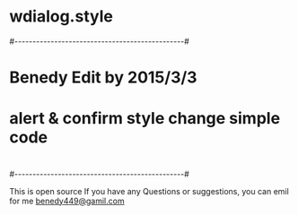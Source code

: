 # wdialog.style
#-----------------------------------------------#
#                                               #
#           Benedy Edit by 2015/3/3             #
#   alert & confirm style change simple code    #
#                                               #
#-----------------------------------------------#

This is open source
If you have any Questions or suggestions,
you can emil for me
benedy449@gamil.com